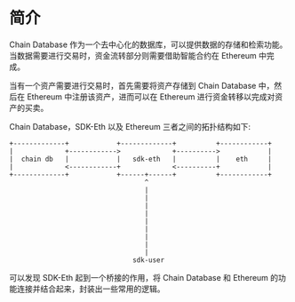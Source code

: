 # 简介

Chain Database 作为一个去中心化的数据库，可以提供数据的存储和检索功能。当数据需要进行交易时，资金流转部分则需要借助智能合约在 Ethereum 中完成。

当有一个资产需要进行交易时，首先需要将资产存储到 Chain Database 中，然后在 Ethereum 中注册该资产，进而可以在 Ethereum 进行资金转移以完成对资产的买卖。

Chain Database，SDK-Eth 以及 Ethereum 三者之间的拓扑结构如下:

```
+-------------+            +-------------+          +------------+
|             +------------>             +---------->            |
|  chain db   |            |   sdk-eth   |          |    eth     |
|             <------------+             <----------+            |
+-------------+            +------+------+          +------------+
                                  ^
                                  |
                                  |
                                  |
                                  |
                                  |
                                  |
                                  |
                                  |
                                  |
                               sdk-user
```

可以发现 SDK-Eth 起到一个桥接的作用，将 Chain Database 和 Ethereum 的功能连接并结合起来，封装出一些常用的逻辑。
